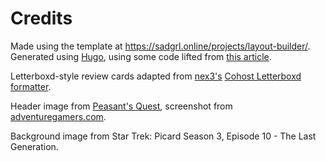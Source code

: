 # Credits

Made using the template at https://sadgrl.online/projects/layout-builder/. Generated using [Hugo](https://gohugo.io/), using some code lifted from [this article](https://draft.dev/learn/creating-hugo-themes).

Letterboxd-style review cards adapted from [nex3's](https://cohost.org/nex3) [Cohost Letterboxd formatter](https://nex3.github.io/cohost-letterboxd).

Header image from [Peasant's Quest](https://homestarrunner.com/disk4of12), screenshot from [adventuregamers.com](https://adventuregamers.com/games/view/15663).

Background image from Star Trek: Picard Season 3, Episode 10 - The Last Generation.